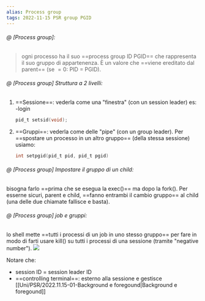 ```yaml
---
alias: Process group
tags: 2022-11-15 PSR group PGID
---
```


###### @ [Process group]:
> ogni processo ha il suo ==process group ID PGID== che rappresenta il suo gruppo di appartenenza. È un valore che ==viene ereditato dal parent== (se $=0$: PID = PGID).
<!--ID: 1670236970359-->


###### @ [Process group] Struttura a 2 livelli:

1. ==Sessione==: vederla come una "finestra" (con un session leader) es: -login

	```c
	pid_t setsid(void);
	```
2. ==Gruppi==: vederla come delle "pipe" (con un group leader).
	Per ==spostare un processo in un altro gruppo== (della stessa sessione) usiamo:

	```c
	int setpgid(pid_t pid, pid_t pgid)
	```
<!--ID: 1670236970363-->


###### @ [Process group] Impostare il gruppo di un child:
 bisogna farlo ==prima che se esegua la exec()== ma dopo la fork(). Per esserne sicuri, parent e child, ==fanno entrambi il cambio gruppo== al child (una delle due chiamate fallisce e basta).
<!--ID: 1670236970368-->


###### @ [Process group] job e gruppi:
 lo shell mette ==tutti i processi di un job in uno stesso gruppo== per fare in modo di farti usare kill() su tutti i processi di una sessione (tramite "negative number").
![](Uni/PSR/img/sesgroup.jpeg)

Notare che:
- session ID = session leader ID
- ==controlling terminal==: esterno alla sessione e gestisce [[Uni/PSR/2022.11.15-01-Background e foregound|Background e foregound]]
<!--ID: 1670236970372-->


